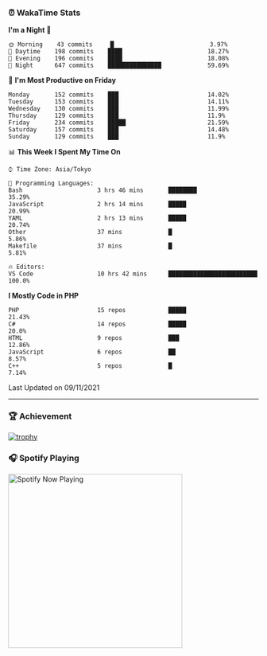 ### ⏰ WakaTime Stats


<!--START_SECTION:waka-->
**I'm a Night 🦉** 

```text
🌞 Morning    43 commits     █                           3.97% 
🌆 Daytime    198 commits    ████                        18.27% 
🌃 Evening    196 commits    ████                        18.08% 
🌙 Night      647 commits    ███████████████             59.69%

```
📅 **I'm Most Productive on Friday** 

```text
Monday       152 commits    ███                         14.02% 
Tuesday      153 commits    ███                         14.11% 
Wednesday    130 commits    ███                         11.99% 
Thursday     129 commits    ███                         11.9% 
Friday       234 commits    █████                       21.59% 
Saturday     157 commits    ███                         14.48% 
Sunday       129 commits    ███                         11.9%

```


📊 **This Week I Spent My Time On** 

```text
⌚︎ Time Zone: Asia/Tokyo

💬 Programming Languages: 
Bash                     3 hrs 46 mins       ████████                    35.29% 
JavaScript               2 hrs 14 mins       █████                       20.99% 
YAML                     2 hrs 13 mins       █████                       20.74% 
Other                    37 mins             █                           5.86% 
Makefile                 37 mins             █                           5.81%

🔥 Editors: 
VS Code                  10 hrs 42 mins      █████████████████████████   100.0%

```

**I Mostly Code in PHP** 

```text
PHP                      15 repos            █████                       21.43% 
C#                       14 repos            █████                       20.0% 
HTML                     9 repos             ███                         12.86% 
JavaScript               6 repos             ██                          8.57% 
C++                      5 repos             █                           7.14%

```



 Last Updated on 09/11/2021
<!--END_SECTION:waka-->

---

### 🏆 Achievement

[![trophy](https://github-profile-trophy.vercel.app/?username=Slime-hatena&theme=flat&no-bg=true&no-frame=true&column=8)](https://github.com/ryo-ma/github-profile-trophy)

### 🎧 Spotify Playing

[<img src="https://spotify-now-playing-slime-hatena.vercel.app/api/spotify-playing" alt="Spotify Now Playing" width="350" />](https://open.spotify.com/user/slime_hatena)

<!--
**Slime-hatena/Slime-hatena** is a ✨ _special_ ✨ repository because its `README.md` (this file) appears on your GitHub profile.

Here are some ideas to get you started:

- 🔭 I’m currently working on ...
- 🌱 I’m currently learning ...
- 👯 I’m looking to collaborate on ...
- 🤔 I’m looking for help with ...
- 💬 Ask me about ...
- 📫 How to reach me: ...
- 😄 Pronouns: ...
- ⚡ Fun fact: ...
-->
